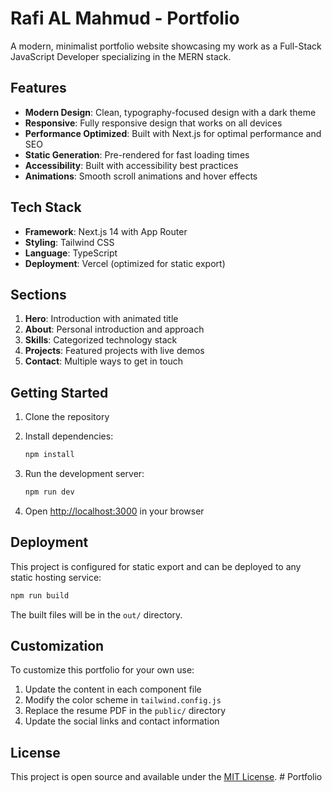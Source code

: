 # Rafi AL Mahmud - Portfolio

A modern, minimalist portfolio website showcasing my work as a Full-Stack JavaScript Developer specializing in the MERN stack.

## Features

- **Modern Design**: Clean, typography-focused design with a dark theme
- **Responsive**: Fully responsive design that works on all devices
- **Performance Optimized**: Built with Next.js for optimal performance and SEO
- **Static Generation**: Pre-rendered for fast loading times
- **Accessibility**: Built with accessibility best practices
- **Animations**: Smooth scroll animations and hover effects

## Tech Stack

- **Framework**: Next.js 14 with App Router
- **Styling**: Tailwind CSS
- **Language**: TypeScript
- **Deployment**: Vercel (optimized for static export)

## Sections

1. **Hero**: Introduction with animated title
2. **About**: Personal introduction and approach
3. **Skills**: Categorized technology stack
4. **Projects**: Featured projects with live demos
5. **Contact**: Multiple ways to get in touch

## Getting Started

1. Clone the repository
2. Install dependencies:
   ```bash
   npm install
   ```

3. Run the development server:
   ```bash
   npm run dev
   ```

4. Open [http://localhost:3000](http://localhost:3000) in your browser

## Deployment

This project is configured for static export and can be deployed to any static hosting service:

```bash
npm run build
```

The built files will be in the `out/` directory.

## Customization

To customize this portfolio for your own use:

1. Update the content in each component file
2. Modify the color scheme in `tailwind.config.js`
3. Replace the resume PDF in the `public/` directory
4. Update the social links and contact information

## License

This project is open source and available under the [MIT License](LICENSE).
#   P o r t f o l i o  
 